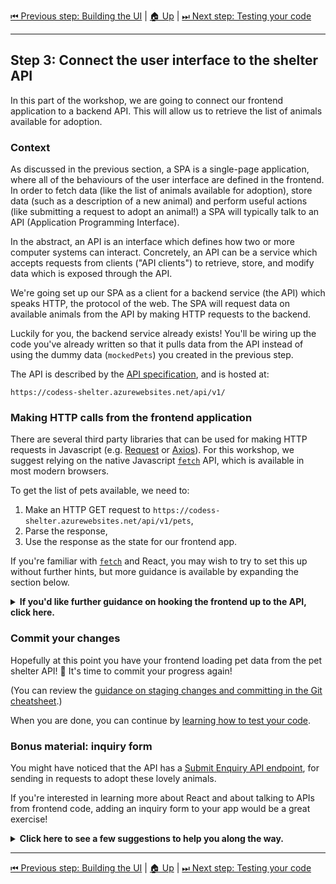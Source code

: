 [⏮ Previous step: Building the UI](./02-building-the-ui.md)&nbsp;|&nbsp;[🏠 Up](./00-index.md)&nbsp;|&nbsp;[⏭ Next step: Testing your code](./04-testing-your-code.md)

----

## Step 3: Connect the user interface to the shelter API

In this part of the workshop, we are going to connect our frontend
application to a backend API. This will allow us to retrieve the list of
animals available for adoption.

### Context

As discussed in the previous section, a SPA is a single-page application,
where all of the behaviours of the user interface are defined in the
frontend. In order to fetch data (like the list of animals available for
adoption), store data (such as a description of a new animal) and perform
useful actions (like submitting a request to adopt an animal!) a SPA will
typically talk to an API (Application Programming Interface).

In the abstract, an API is an interface which defines how two or more
computer systems can interact. Concretely, an API can be a service which
accepts requests from clients ("API clients") to retrieve, store, and modify
data which is exposed through the API.

We're going set up our SPA as a client for a backend service (the API) which
speaks HTTP, the protocol of the web. The SPA will request data on available
animals from the API by making HTTP requests to the backend.

Luckily for you, the backend service already exists! You'll be wiring up the
code you've already written so that it pulls data from the API instead of
using the dummy data (`mockedPets`) you created in the previous step.

The API is described by the [API specification], and is hosted at:

    https://codess-shelter.azurewebsites.net/api/v1/

### Making HTTP calls from the frontend application

There are several third party libraries that can be used for making HTTP
requests in Javascript (e.g. [Request] or [Axios]). For this workshop, we
suggest relying on the native Javascript [`fetch`] API, which is available in
most modern browsers.

To get the list of pets available, we need to:

1. Make an HTTP GET request to `https://codess-shelter.azurewebsites.net/api/v1/pets`,
2. Parse the response,
3. Use the response as the state for our frontend app.

If you're familiar with [`fetch`] and React, you may wish to try to set this
up without further hints, but more guidance is available by expanding the
section below.

<details>
<summary><b>If you'd like further guidance on hooking the frontend up to the API, click here.</b></summary>

### Sharing the "Pet" model between components

We're going to need to have a common understanding of what a "Pet" object
looks like across different parts of our code. Now is a good time to extract
the `Pet` interface you created in the previous section into its own module.

1. Move the `Pet` interface, i.e. this code

   ```tsx
   interface Pet {
       readonly id: string;
       name: string;
       description: string;
   };
   ```

   into its own file, `src\Pet.tsx`.

2. You will also need to export the interface, so your `src\Pet.tsx` will
   look something like this:

   ```tsx
   export default interface Pet {
       readonly id: string;
       name: string;
       description: string;
   };
   ```

3. Update your `src\PetCard.tsx` file to import this interface. (Reminder:
   the lightbulb in VS Code can help with this!)

4. You may also wish to compare this definition of a "Pet" object with what
   is returned from the API and update it with some additional fields.

### Fetching the list of pets

Now you're going to update `src\App.tsx` so that the list of pets is stored
as application state, and is fetched when the page first loads.

1. At the beginning of your app component, i.e. under `const App: React.FC =
   () => {`, declare a state variable to hold an array of pets. The array is
   empty, for now:

   ```tsx
   const [pets, setPets] = useState<Array<Pet>>([]);
   ```

   _The `<Array<Pet>>` syntax is a TypeScript type annotation, and will help
   you to ensure that your state variable contains the data you expect._

   You'll need to update your imports: `useState` comes from `react` and
   `Pet` will come from the `Pet.tsx` file you just created:

   ```tsx
   import React, { useState } from 'react'
   ...
   import Pet from './Pet';
   ```

2. Immediately after our call to `useState`, we're going use a React "hook"
   called [`useEffect`](https://reactjs.org/docs/hooks-effect.html) to
   trigger a request to the API when the app first starts up:

   ```tsx
   useEffect(() => {
       const updatePets = async () => {
           const response = await fetch(`https://codess-shelter.azurewebsites.net/api/v1/pets`);
           const pets = await response.json();
           setPets(pets);
       };

       updatePets();
   }, []);
   ```

   _The nested function `updatePets` exists because we can't pass an `async` function to `useEffect`. Also, don't omit the second parameter to `useEffect`: it's important!_

3. Update the template returned by your app component to reference the `pets`
   state variable instead of `mockedPets`.

</details>

### Commit your changes

Hopefully at this point you have your frontend loading pet data from the pet
shelter API! 🥳 It's time to commit your progress again!

(You can review the [guidance on staging changes and committing in the Git
cheatsheet](../git-cheatsheet.md#commit).)

When you are done, you can continue by [learning how to test your
code](./04-testing-your-code.md).

### Bonus material: inquiry form

You might have noticed that the API has a [Submit Enquiry API endpoint], for
sending in requests to adopt these lovely animals.

If you're interested in learning more about React and about talking to APIs
from frontend code, adding an inquiry form to your app would be a great
exercise!

<details>
<summary><b>Click here to see a few suggestions to help you along the way.</b></summary>

- You could reate a [modal form][react-bst-modal] component, with fields to
  be filled out by the inquirer. (You'll want to check what fields are
  accepted by the API).

- Wire up the submit button of the modal (the `onClick` event) to make an
  HTTP POST request to the [Submit Enquiry API endpoint].

- Be aware that you'll need to extract the user data from the form component,
  so you probably want to treat that data as component state.

- You'll also need to ensure that you're allowing `fetch` to make
  cross-origin requests, using the `mode: "cors",` option. See [Supplying
  request options] for details.

- You could use a message at the bottom of the form (using the [conditional
  rendering] feature of React) to display a message showing the status of
  form submission.

</details>

[API specification]: https://codessintheclassroom.github.io/api-reference-solution/
[request]: https://github.com/request/request
[axios]: https://github.com/axios/axios
[`fetch`]: https://developer.mozilla.org/en-US/docs/Web/API/Fetch_API
[react-bst-modal]: https://react-bootstrap.github.io/components/modal/
[conditional rendering]: https://reactjs.org/docs/conditional-rendering.html#inline-if-else-with-conditional-operator
[Submit Enquiry API endpoint]: https://codessintheclassroom.github.io/api-reference-solution/#/inquiries/inquiries_add_v1
[Supplying request options]: https://developer.mozilla.org/en-US/docs/Web/API/Fetch_API/Using_Fetch#Supplying_request_options

----

[⏮ Previous step: Building the UI](./02-building-the-ui.md)&nbsp;|&nbsp;[🏠 Up](./00-index.md)&nbsp;|&nbsp;[⏭ Next step: Testing your code](./04-testing-your-code.md)